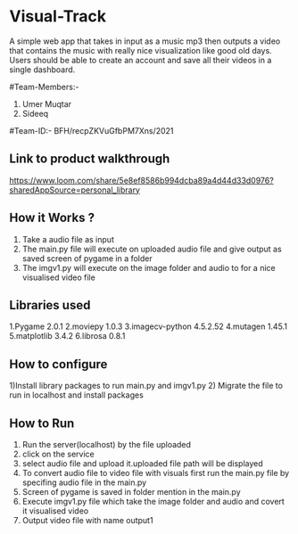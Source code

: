 # Visual-Track
A simple web app that takes in input as a music mp3 then outputs a video that contains the music with really nice visualization like good old days. Users should be able to create an account and save all their videos in a single dashboard. 

#Team-Members:-
1) Umer Muqtar
2) Sideeq

#Team-ID:-
BFH/recpZKVuGfbPM7Xns/2021

## Link to product walkthrough
https://www.loom.com/share/5e8ef8586b994dcba89a4d44d33d0976?sharedAppSource=personal_library
## How it Works ?
1. Take a audio file as input
2. The main.py file will execute on uploaded audio file and give output as saved screen of pygame in a folder
3. The imgv1.py  will execute on the image folder and audio to for a nice visualised video file
## Libraries used

1.Pygame 2.0.1
2.moviepy 1.0.3
3.imagecv-python  4.5.2.52
4.mutagen  1.45.1
5.matplotlib 3.4.2
6.librosa  0.8.1
## How to configure
1)Install library packages to run main.py and imgv1.py
2) Migrate the file to run in localhost and install packages
## How to Run
1. Run the server(localhost) by the file uploaded 
2. click on the service
3. select audio file and upload it.uploaded file path will be displayed
4. To convert audio file to video file with visuals first run the main.py file by specifing audio file in the main.py
5. Screen of pygame is saved in folder mention in the main.py
6. Execute imgv1.py file which take the image folder and audio and covert it visualised video
7. Output video file with name output1
